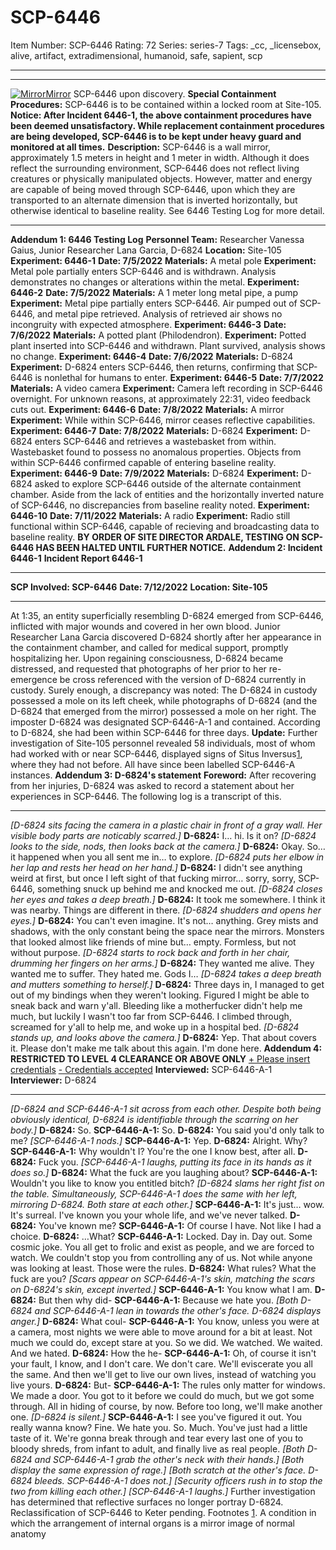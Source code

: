 # SCP-6446
Item Number: SCP-6446
Rating: 72
Series: series-7
Tags: _cc, _licensebox, alive, artifact, extradimensional, humanoid, safe, sapient, scp

---

* * *
[![MirrorMirror](https://scp-wiki.wdfiles.com/local--resized-images/scp-6446/MirrorMirror/medium.jpg)](https://scp-wiki.wdfiles.com/local--files/scp-6446/MirrorMirror)
SCP-6446 upon discovery.
**Special Containment Procedures:** SCP-6446 is to be contained within a locked room at Site-105.
**Notice: After Incident 6446-1, the above containment procedures have been deemed unsatisfactory. While replacement containment procedures are being developed, SCP-6446 is to be kept under heavy guard and monitored at all times.**
**Description:** SCP-6446 is a wall mirror, approximately 1.5 meters in height and 1 meter in width. Although it does reflect the surrounding environment, SCP-6446 does not reflect living creatures or physically manipulated objects. However, matter and energy are capable of being moved through SCP-6446, upon which they are transported to an alternate dimension that is inverted horizontally, but otherwise identical to baseline reality. See 6446 Testing Log for more detail.
* * *
**Addendum 1: 6446 Testing Log**
**Personnel Team:** Researcher Vanessa Gaius, Junior Researcher Lana Garcia, D-6824
**Location:** Site-105
**Experiment: 6446-1**
**Date: 7/5/2022**
**Materials:** A metal pole
**Experiment:** Metal pole partially enters SCP-6446 and is withdrawn. Analysis demonstrates no changes or alterations within the metal.
**Experiment: 6446-2**
**Date: 7/5/2022**
**Materials:** A 1 meter long metal pipe, a pump
**Experiment:** Metal pipe partially enters SCP-6446. Air pumped out of SCP-6446, and metal pipe retrieved. Analysis of retrieved air shows no incongruity with expected atmosphere.
**Experiment: 6446-3**
**Date: 7/6/2022**
**Materials:** A potted plant (Philodendron).
**Experiment:** Potted plant inserted into SCP-6446 and withdrawn. Plant survived, analysis shows no change.
**Experiment: 6446-4**
**Date: 7/6/2022**
**Materials:** D-6824
**Experiment:** D-6824 enters SCP-6446, then returns, confirming that SCP-6446 is nonlethal for humans to enter.
**Experiment: 6446-5**
**Date: 7/7/2022**
**Materials:** A video camera
**Experiment:** Camera left recording in SCP-6446 overnight. For unknown reasons, at approximately 22:31, video feedback cuts out.
**Experiment: 6446-6**
**Date: 7/8/2022**
**Materials:** A mirror
**Experiment:** While within SCP-6446, mirror ceases reflective capabilities.
**Experiment: 6446-7**
**Date: 7/8/2022**
**Materials:** D-6824
**Experiment:** D-6824 enters SCP-6446 and retrieves a wastebasket from within. Wastebasket found to possess no anomalous properties. Objects from within SCP-6446 confirmed capable of entering baseline reality.
**Experiment: 6446-9**
**Date: 7/9/2022**
**Materials:** D-6824
**Experiment:** D-6824 asked to explore SCP-6446 outside of the alternate containment chamber. Aside from the lack of entities and the horizontally inverted nature of SCP-6446, no discrepancies from baseline reality noted.
**Experiment: 6446-10**
**Date: 7/11/2022**
**Materials:** A radio
**Experiment:** Radio still functional within SCP-6446, capable of recieving and broadcasting data to baseline reality.
**BY ORDER OF SITE DIRECTOR ARDALE, TESTING ON SCP-6446 HAS BEEN HALTED UNTIL FURTHER NOTICE.**
**Addendum 2: Incident 6446-1**
**Incident Report 6446-1**
* * *
**SCP Involved: SCP-6446**
**Date: 7/12/2022**
**Location: Site-105**
* * *
At 1:35, an entity superficially resembling D-6824 emerged from SCP-6446, inflicted with major wounds and covered in her own blood. Junior Researcher Lana Garcia discovered D-6824 shortly after her appearance in the containment chamber, and called for medical support, promptly hospitalizing her. Upon regaining consciousness, D-6824 became distressed, and requested that photographs of her prior to her re-emergence be cross referenced with the version of D-6824 currently in custody. Surely enough, a discrepancy was noted: The D-6824 in custody possessed a mole on its left cheek, while photographs of D-6824 (and the D-6824 that emerged from the mirror) possessed a mole on her right. The imposter D-6824 was designated SCP-6446-A-1 and contained. According to D-6824, she had been within SCP-6446 for three days.
**Update:** Further investigation of Site-105 personnel revealed 58 individuals, most of whom had worked with or near SCP-6446, displayed signs of Situs Inversus[1](javascript:;), where they had not before. All have since been labelled SCP-6446-A instances.
**Addendum 3: D-6824's statement**
**Foreword:** After recovering from her injuries, D-6824 was asked to record a statement about her experiences in SCP-6446. The following log is a transcript of this.
* * *
_[D-6824 sits facing the camera in a plastic chair in front of a gray wall. Her visible body parts are noticably scarred.]_
**D-6824:** I… hi. Is it on?
_[D-6824 looks to the side, nods, then looks back at the camera.]_
**D-6824:** Okay. So… it happened when you all sent me in… to explore.
_[D-6824 puts her elbow in her lap and rests her head on her hand.]_
**D-6824:** I didn't see anything weird at first, but once I left sight of that fucking mirror… sorry, sorry, SCP-6446, something snuck up behind me and knocked me out.
_[D-6824 closes her eyes and takes a deep breath.]_
**D-6824:** It took me somewhere. I think it was nearby. Things are different in there.
_[D-6824 shudders and opens her eyes.]_
**D-6824:** You can't even imagine. It's not… anything. Grey mists and shadows, with the only constant being the space near the mirrors. Monsters that looked almost like friends of mine but… empty. Formless, but not without purpose.
_[D-6824 starts to rock back and forth in her chair, drumming her fingers on her arms.]_
**D-6824:** They wanted me alive. They wanted me to suffer. They hated me. Gods I…
_[D-6824 takes a deep breath and mutters something to herself.]_
**D-6824:** Three days in, I managed to get out of my bindings when they weren't looking. Figured I might be able to sneak back and warn y'all. Bleeding like a motherfucker didn't help me much, but luckily I wasn't too far from SCP-6446. I climbed through, screamed for y'all to help me, and woke up in a hospital bed.
_[D-6824 stands up, and looks above the camera.]_
**D-6824:** Yep. That about covers it. Please don't make me talk about this again. I'm done here.
**Addendum 4: RESTRICTED TO LEVEL 4 CLEARANCE OR ABOVE ONLY**
[\+ Please insert credentials](javascript:;)
[\- Credentials accepted](javascript:;)
**Interviewed:** SCP-6446-A-1
**Interviewer:** D-6824
* * *
_[D-6824 and SCP-6446-A-1 sit across from each other. Despite both being obviously identical, D-6824 is identifiable through the scarring on her body.]_
**D-6824:** So.
**SCP-6446-A-1:** So.
**D-6824:** You said you'd only talk to me?
_[SCP-6446-A-1 nods.]_
**SCP-6446-A-1:** Yep.
**D-6824:** Alright. Why?
**SCP-6446-A-1:** Why wouldn't I? You're the one I know best, after all.
**D-6824:** Fuck you.
_[SCP-6446-A-1 laughs, putting its face in its hands as it does so.]_
**D-6824:** What the fuck are you laughing about?
**SCP-6446-A-1:** Wouldn't you like to know you entitled bitch?
_[D-6824 slams her right fist on the table. Simultaneously, SCP-6446-A-1 does the same with her left, mirroring D-6824. Both stare at each other.]_
**SCP-6446-A-1:** It's just… wow. It's surreal. I've known you your whole life, and we've never talked.
**D-6824:** You've known me?
**SCP-6446-A-1:** Of course I have. Not like I had a choice.
**D-6824:** …What?
**SCP-6446-A-1:** Locked. Day in. Day out. Some cosmic joke. You all get to frolic and exist as people, and we are forced to watch. We couldn't stop you from controlling any of us. Not while anyone was looking at least. Those were the rules.
**D-6824:** What rules? What the fuck are you?
_[Scars appear on SCP-6446-A-1's skin, matching the scars on D-6824's skin, except inverted.]_
**SCP-6446-A-1:** You know what I am.
**D-6824:** But then why did-
**SCP-6446-A-1:** Because we hate you.
_[Both D-6824 and SCP-6446-A-1 lean in towards the other's face. D-6824 displays anger.]_
**D-6824:** What coul-
**SCP-6446-A-1:** You know, unless you were at a camera, most nights we were able to move around for a bit at least. Not much we could do, except stare at you. So we did. We watched. We waited. And we hated.
**D-6824:** How the he-
**SCP-6446-A-1:** Oh, of course it isn't your fault, I know, and I don't care. We don't care. We'll eviscerate you all the same. And then we'll get to live our own lives, instead of watching you live yours.
**D-6824:** But-
**SCP-6446-A-1:** The rules only matter for windows. We made a door. You got to it before we could do much, but we got some through. All in hiding of course, by now. Before too long, we'll make another one.
_[D-6824 is silent.]_
**SCP-6446-A-1:** I see you've figured it out. You really wanna know? Fine. We hate you. So. Much. You've just had a little taste of it. We're gonna break through and tear every last one of you to bloody shreds, from infant to adult, and finally live as real people.
_[Both D-6824 and SCP-6446-A-1 grab the other's neck with their hands.]_
_[Both display the same expression of rage.]_
_[Both scratch at the other's face. D-6824 bleeds. SCP-6446-A-1 does not.]_
_[Security officers rush in to stop the two from killing each other.]_
_[SCP-6446-A-1 laughs.]_
Further investigation has determined that reflective surfaces no longer portray D-6824. Reclassification of SCP-6446 to Keter pending.
Footnotes
[1](javascript:;). A condition in which the arrangement of internal organs is a mirror image of normal anatomy